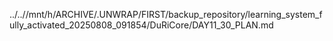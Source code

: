 ../..//mnt/h/ARCHIVE/.UNWRAP/FIRST/backup_repository/learning_system_fully_activated_20250808_091854/DuRiCore/DAY11_30_PLAN.md